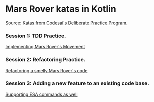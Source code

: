 # Mars Rover katas in Kotlin

Source: [Katas from Codesai's Deliberate Practice Program.](https://github.com/Codesai/practice_program)

### Session 1: TDD Practice.
[Implementing Mars Rover's Movement](https://github.com/Codesai/practice_program/tree/master/katas_java/01-mars-rover-movement)

### Session 2: Refactoring Practice.
[Refactoring a smelly Mars Rover's code](https://github.com/Codesai/practice_program/tree/master/katas_java/02_smelly-mars-rover-refactoring)

### Session 3: Adding a new feature to an existing code base.
[Supporting ESA commands as well](https://github.com/Codesai/practice_program/tree/master/katas_java/03-mars-rover-adding-new-feature)
